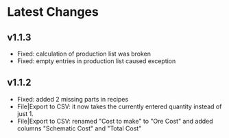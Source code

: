 # Latest Changes

## v1.1.3
- Fixed: calculation of production list was broken
- Fixed: empty entries in production list caused exception

## v1.1.2
- Fixed: added 2 missing parts in recipes
- File|Export to CSV: it now takes the currently entered quantity instead of just 1.
- File|Export to CSV: renamed "Cost to make" to "Ore Cost" and added columns "Schematic Cost" and "Total Cost"
